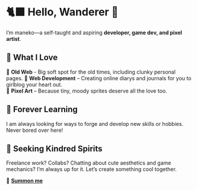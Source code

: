 # 🐈‍⬛ Hello, Wanderer 💫  

I’m maneko—a self-taught and aspiring **developer, game dev, and pixel artist**.

## 🦇 What I Love 
🖤 **Old Web** - Big soft spot for the old times, including clunky personal pages. 
🖤 **Web Development** – Creating online diarys and journals for you to girlblog your heart out.  
🖤 **Pixel Art** – Because tiny, moody sprites deserve all the love too.  

## 🌙 Forever Learning  
I am always looking for ways to forge and develop new skills or hobbies. Never bored over here!

## 🔮 Seeking Kindred Spirits  
Freelance work? Collabs? Chatting about cute aesthetics and game mechanics? I’m always up for it. Let’s create something cool together.  

💌 [**Summon me**](mailto:maneko333@protonmail.com)
